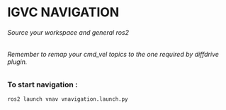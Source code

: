 # IGVC NAVIGATION

###### Source your workspace and general ros2
###### Remember to remap your cmd_vel topics to the one required by diffdrive plugin.
### To start navigation : 

```shell
ros2 launch vnav vnavigation.launch.py
```

